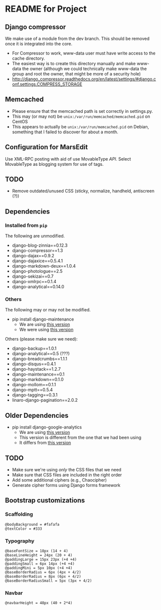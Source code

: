 # README for Project

## Django compressor

We make use of a module from the dev branch.  This should be removed once it is integrated into the core.

- For Compressor to work, www-data user must have write access to the cache directory.
- The easiest way is to create this directory manually and make www-data the owner (although we could technically make www-data the group and root the owner, that might be more of a security hole)
- <http://django_compressor.readthedocs.org/en/latest/settings/#django.conf.settings.COMPRESS_STORAGE>

## Memcached

- Please ensure that the memcached path is set correctly in settings.py.
- This may (or may not) be `unix:/var/run/memcached/memcached.pid` on CentOS
- This appears to actually be `unix:/var/run/memcached.pid` on Debian, something that I failed to discover for about a month.

## Configuration for MarsEdit

Use XML-RPC posting with aid of use MovableType *API*.  Select MovableType as blogging system for use of tags.

## TODO

- Remove outdated/unused CSS (sticky, normalize, handheld, antiscreen (?))

## Dependencies

### Installed from `pip`

The following are unmodified.

- django-blog-zinnia==0.12.3
- django-compressor==1.3
- django-dajax==0.9.2
- django-dajaxice==0.5.4.1
- django-markdown-deux==1.0.4
- django-photologue==2.5
- django-sekizai==0.7
- django-xmlrpc==0.1.4
- django-analytical==0.14.0

### Others

The following may or may not be modified.

- pip install django-maintenance
    - We are using [this version](https://github.com/steingrd/django-maintenance)
    - We were using [this version](https://github.com/thinkjson/django-maintenance)

Others (please make sure we need):

- django-backup==1.0.1
- django-analytical==0.5 (???)
- django-breadcrumbs==1.1.1
- django-disqus==0.4.1
- django-haystack==1.2.7
- django-maintenance==0.1
- django-markdown==0.1.0
- django-mollom==0.1.1
- django-mptt==0.5.4
- django-tagging==0.3.1
- linaro-django-pagination==2.0.2

## Older Dependencies

- pip install django-google-analytics
    - We are using [this version](http://pydoc.net/django_google_analytics/latest/)
    - This version is different from the one that we had been using
    - It differs from [this version](http://code.google.com/p/django-google-analytics/)

## TODO

- Make sure we're using *only* the CSS files that we need
- Make sure that CSS files are included in the right order
- Add some additional ciphers (e.g., Chaocipher)
- Generate cipher forms using Django forms framework

## Bootstrap customizations

### Scaffolding

	@bodyBackground = #fafafa
	@textColor = #333

### Typography

    @baseFontSize = 18px (14 + 4)
    @baseLineHeight = 24px (20 + 4)
    @paddingLarge = 15px 23px (+4 +4)
    @paddingSmall = 6px 14px (+4 +4)
    @paddingMini = 5px 10px (+4 +4)
    @baseBorderRadius = 6px (4px + 4/2)
    @baseBorderRadius = 8px (6px + 4/2)
    @baseBorderRadiusSmall = 5px (3px + 4/2)

### Navbar

    @navbarHeight = 48px (40 + 2*4)

